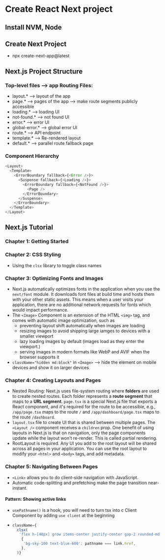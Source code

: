 # Create React Next project

## Install NVM, Node

## Create Next Project

- npx create-next-app@latest

## Next.js Project Structure

### Top-level files --> app Routing Files:

- layout.\* --> layout of the app
- page.\* --> pages of the app --> make route segments publicly accessible
- loading.\* --> loading UI
- not-found.\* --> not found UI
- error.\* --> error UI
- global-error.\* --> global error UI
- route.\* --> API endpoint
- template.\* --> Re-rendered layout
- default.\* --> parallel route fallback page

### Component Hierarchy

```javascript
<Layout>
  <Template>
    <ErrorBoundary fallback={<Error />}>
      <Suspense fallback={<Loading />}>
        <ErrorBoundary fallback={<NotFound />}>
          <Page />
        </ErrorBoundary>
      </Suspense>
    </ErrorBoundary>
  </Template>
</Layout>
```

## Next.js Tutorial

### Chapter 1: Getting Started

### Chapter 2: CSS Styling

- Using the `clsx` library to toggle class names

### Chapter 3: Optimizing Fonts and Images

- Next.js automatically optimizes fonts in the application when you use the `next/font` module.
  It downloads font files at build time and hosts them with your other static assets.
  This means when a user visits your application, there are no additional network requests for
  fonts which would impact performance.
- The `<Image>` Component is an extension of the HTML `<img>` tag, and comes with automatic image optimization, such as
  - preventing layout shift automatically when images are loading
  - resizing images to avoid shipping large iamges to devices with a smaller viewport
  - lazy loading images by default (images load as they enter the viewport.)
  - serving images in modern formats like WebP and AVIF when the browser supports it
- `className="hidden md:block"` in `<Image>` --> hide the element on mobile devices and show it on larger devices

### Chapter 4: Creating Layouts and Pages

- Nested Routing: Next.js uses file-system routing where **folders** are used to create nested routes. Each folder represents a **route segment** that maps to a **URL segment**. `page.tsx` is a special Next.js file that exports a React component, and it's required for the route to be accessible, e.g., `/app/page.tsx` maps to the route `/` and `/app/dashboard/page.tsx` maps to the route `/dashboard`.
- `layout.tsx` file to create UI that is shared between multiple pages. The `<Layout />` component receives a `children` prop. One benefit of using layouts in Next.js is that on navigation, only the page components update while the layout won't re-render. This is called partial rendering.
- RootLayout is required. Any UI you add to the root layout will be shared across all pages in your application. You can use the root layout to modify your `<html>` and `<body>` tags, and add metadata.

### Chapter 5: Navigating Between Pages

- `<Link>` allows you to do client-side navigation with JavaScript.
- Automatic code-splitting and prefetching make the page transition near-instant.

#### Pattern: Showing active links

- `usePathname()` is a hook, you will need to turn tsx into c Client Component by adding `use client` at the beginning
- ```javascript
  className={
    clsx(
     'flex h-[48px] grow items-center justify-center gap-2 rounded-md bg-gray-50 p-3 text-sm font-medium hover:bg-sky-100 hover:text-blue-600 md:flex-none md:justify-start md:p-2 md:px-3',
      {
       'bg-sky-100 text-blue-600': pathname === link.href,
      },
    )}
  ```
